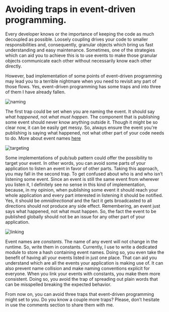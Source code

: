 # Avoiding traps in event-driven programming.

Every developer knows or the importance of keeping the
code as much decoupled as possible. Loosely coupling drives your code to smaller
responsibilities and, consequently, granular objects which bring us fast
understanding and easy maintenance. Sometimes, one of the strategies which can
aid you to achieve this is to use events to make those granular objects
communicate each other without necessarily know each other directly.

However, bad implementation of some points of event-driven programming may lead
you to a terrible nightmare when you need to revisit any part of those flows.
Yes, event-driven programming has some traps and into three of them I have
already fallen.

![naming](https://cloud.githubusercontent.com/assets/4738687/24687478/25b10500-1990-11e7-924d-0c4b0a6fb908.png)

The first trap could be set when you are naming the event. It should say *what
happened*, not *what must happen*. The component that is publishing some event
should never know anything outside it.
Though it might be so clear now, it can be easily get messy. So, always ensure
the event you're publishing is saying what happened, not what other part of
your code needs to do. More about event names [here](http://cqrs.nu/tutorial/cs/01-design)

![targeting](https://cloud.githubusercontent.com/assets/4738687/24687479/25b397c0-1990-11e7-8f0b-3f0e3b37b6eb.png)

Some implementations of pub/sub pattern could offer the possibility to target
your event. In other words, you can avoid some parts of your application to
listen an event in favor of other parts. Taking this approach, you may fall in
the second trap. To get confused about who is and who isn’t listening some
event. Since an event is still the same event from wherever you listen it, I
definitely see no sense in this kind of implementation, because, in my opinion,
when publishing some event it should reach your whole application and every
part interested in listening it should be notified. Yes, it should be
*omnidirectional* and the fact it gets broadcasted to all directions should
not produce any side effect. Remembering, an event just says what happened,
not what must happen. So, the fact the event to be published globally should
not be an issue for any other part of your application.

![linking](https://cloud.githubusercontent.com/assets/4738687/24687477/25af2780-1990-11e7-82dc-b8c89394bdc0.png)

Event names are *constants*. The name of any event will not change in the
runtime. So, write them in constants. Currently, I use to write a dedicated
module to store a hash containing event names. Doing so, you even take the
benefit of having all your events listed in just one place. That can aid you
understand which are all the events your application is making use of. It can
also prevent name collision and make naming conventions explicit for everyone.
When you link your events with constants, you make them more consistent. Doing
so, you avoid the trap of spreading out plain words that can be misspelled
breaking the expected behavior.

From now on, you can avoid three traps that event-driven programming might set
to you. Do you know a couple more traps? Please, don’t hesitate in use the
comments section to share them with me.
